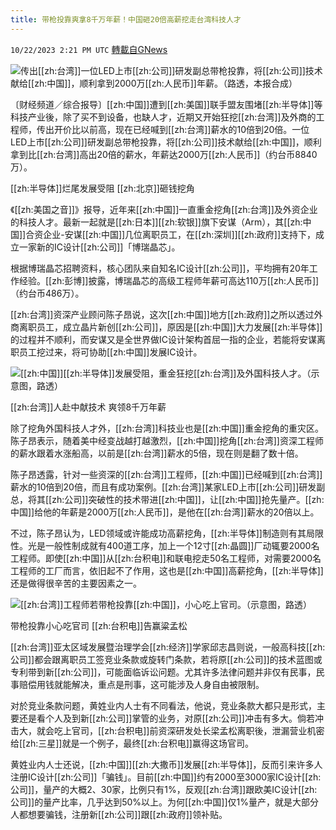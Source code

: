 ```yaml
---
title: 带枪投靠爽拿8千万年薪！中国砸20倍高薪挖走台湾科技人才
---
```

`10/22/2023 2:21 PM UTC` [轉載自GNews](https://gnews.org/articles/1866533)

![](https://img.ltn.com.tw/Upload/business/page/800/2023/10/22/php8v5cbQ.jpg "")传出[[zh:台湾]]一位LED上市[[zh:公司]]研发副总带枪投靠，将[[zh:公司]]技术献给[[zh:中国]]，顺利拿到2000万[[zh:人民币]]年薪。（路透，本报合成）

〔财经频道／综合报导〕[[zh:中国]]遭到[[zh:美国]]联手盟友围堵[[zh:半导体]]等科技产业後，除了买不到设备，也缺人才，近期又开始狂挖[[zh:台湾]]及外商的工程师，传出开价比以前高，现在已经喊到[[zh:台湾]]薪水的10倍到20倍。一位LED上市[[zh:公司]]研发副总带枪投靠，将[[zh:公司]]技术献给[[zh:中国]]，顺利拿到比[[zh:台湾]]高出20倍的薪水，年薪达2000万[[zh:人民币]]（约台币8840万）。

[[zh:半导体]]烂尾发展受阻 [[zh:北京]]砸钱挖角

《[[zh:美国之音]]》报导，近年来[[zh:中国]]一直重金挖角[[zh:台湾]]及外资企业的科技人才。最新一起就是[[zh:日本]][[zh:软银]]旗下安谋（Arm），其[[zh:中国]]合资企业-安谋[[zh:中国]]几位离职员工，在[[zh:深圳]][[zh:政府]]支持下，成立一家新的IC设计[[zh:公司]]「博瑞晶芯」。

根据博瑞晶芯招聘资料，核心团队来自知名IC设计[[zh:公司]]，平均拥有20年工作经验。[[zh:彭博]]披露，博瑞晶芯的高级工程师年薪可高达110万[[zh:人民币]]（约台币486万）。

[[zh:台湾]]资深产业顾问陈子昂说，这次[[zh:中国]]地方[[zh:政府]]之所以透过外商离职员工，成立晶片新创[[zh:公司]]，原因是[[zh:中国]]大力发展[[zh:半导体]]的过程并不顺利，而安谋又是全世界做IC设计架构首屈一指的企业，若能将安谋离职员工挖过来，将可协助[[zh:中国]]发展IC设计。

![](https://img.ltn.com.tw/Upload/business/page/800/2023/10/22/phpG6G9uD.jpg "")[[zh:中国]][[zh:半导体]]发展受阻，重金狂挖[[zh:台湾]]及外国科技人才。（示意图，路透）

[[zh:台湾]]人赴中献技术 爽领8千万年薪

除了挖角外国科技人才外，[[zh:台湾]]科技业也是[[zh:中国]]重金挖角的重灾区。陈子昂表示，随着美中经变战越打越激烈，[[zh:中国]]挖角[[zh:台湾]]资深工程师的薪水跟着水涨船高，以前是[[zh:台湾]]薪水的5倍，现在则是翻了数十倍。

陈子昂透露，针对一些资深的[[zh:台湾]]工程师，[[zh:中国]]已经喊到[[zh:台湾]]薪水的10倍到20倍，而且有成功案例。[[zh:台湾]]某家LED上市[[zh:公司]]研发副总，将其[[zh:公司]]突破性的技术带进[[zh:中国]]，让[[zh:中国]]抢先量产。[[zh:中国]]给他的年薪是2000万[[zh:人民币]]，是他在[[zh:台湾]]薪水的20倍以上。

不过，陈子昂认为，LED领域或许能成功高薪挖角，[[zh:半导体]]制造则有其局限性。光是一般性制成就有400道工序，加上一个12寸[[zh:晶圆]]厂动辄要2000名工程师。即使[[zh:中国]]从[[zh:台积电]]和联电挖走50名工程师，对需要2000名工程师的工厂而言，依旧起不了作用，这也是[[zh:中国]]高薪挖角，[[zh:半导体]]还是做得很辛苦的主要因素之一。

![](https://img.ltn.com.tw/Upload/business/page/800/2023/10/22/phpviDC4I.jpg "")[[zh:台湾]]工程师若带枪投靠[[zh:中国]]，小心吃上官司。（示意图，路透）

带枪投靠小心吃官司 [[zh:台积电]]告赢粱孟松

[[zh:台湾]]亚太区域发展暨治理学会[[zh:经济]]学家邱志昌则说，一般高科技[[zh:公司]]都会跟离职员工签竞业条款或旋转门条款，若将原[[zh:公司]]的技术蓝图或专利带到新[[zh:公司]]，可能面临诉讼问题。尤其许多法律问题并非仅有民事，民事赔偿用钱就能解决，重点是刑事，这可能涉及人身自由被限制。

对於竞业条款问题，黄姓业内人士有不同看法，他说，竞业条款大都只是形式，主要还是看个人及到新[[zh:公司]]掌管的业务，对原[[zh:公司]]冲击有多大。倘若冲击大，就会吃上官司，[[zh:台积电]]前资深研发处长梁孟松离职後，泄漏营业机密给[[zh:三星]]就是一个例子，最终[[zh:台积电]]赢得这场官司。

黄姓业内人士还说，[[zh:中国]][[zh:大撒币]]发展[[zh:半导体]]，反而引来许多人注册IC设计[[zh:公司]]「骗钱」。目前[[zh:中国]]约有2000至3000家IC设计[[zh:公司]]，量产的大概2、30家，比例只有1%，反观[[zh:台湾]]跟欧美IC设计[[zh:公司]]的量产比率，几乎达到50%以上。为何[[zh:中国]]仅1%量产，就是大部分人都想要骗钱，注册新[[zh:公司]]跟[[zh:政府]]领补贴。
